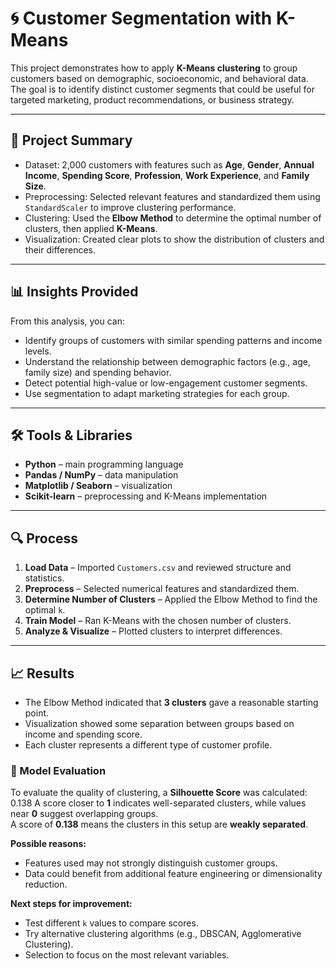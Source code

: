 # 🌀 Customer Segmentation with K-Means

This project demonstrates how to apply **K-Means clustering** to group customers based on demographic, socioeconomic, and behavioral data.  
The goal is to identify distinct customer segments that could be useful for targeted marketing, product recommendations, or business strategy.

---

## 📖 Project Summary
- Dataset: 2,000 customers with features such as **Age**, **Gender**, **Annual Income**, **Spending Score**, **Profession**, **Work Experience**, and **Family Size**.
- Preprocessing: Selected relevant features and standardized them using `StandardScaler` to improve clustering performance.
- Clustering: Used the **Elbow Method** to determine the optimal number of clusters, then applied **K-Means**.
- Visualization: Created clear plots to show the distribution of clusters and their differences.

---

## 📊 Insights Provided
From this analysis, you can:
- Identify groups of customers with similar spending patterns and income levels.
- Understand the relationship between demographic factors (e.g., age, family size) and spending behavior.
- Detect potential high-value or low-engagement customer segments.
- Use segmentation to adapt marketing strategies for each group.

---

## 🛠 Tools & Libraries
- **Python** – main programming language
- **Pandas / NumPy** – data manipulation
- **Matplotlib / Seaborn** – visualization
- **Scikit-learn** – preprocessing and K-Means implementation

---

## 🔍 Process
1. **Load Data** – Imported `Customers.csv` and reviewed structure and statistics.
2. **Preprocess** – Selected numerical features and standardized them.
3. **Determine Number of Clusters** – Applied the Elbow Method to find the optimal `k`.
4. **Train Model** – Ran K-Means with the chosen number of clusters.
5. **Analyze & Visualize** – Plotted clusters to interpret differences.

---

## 📈 Results
- The Elbow Method indicated that **3 clusters** gave a reasonable starting point.
- Visualization showed some separation between groups based on income and spending score.
- Each cluster represents a different type of customer profile.

### 📏 Model Evaluation
To evaluate the quality of clustering, a **Silhouette Score** was calculated: 0.138
A score closer to **1** indicates well-separated clusters, while values near **0** suggest overlapping groups.  
A score of **0.138** means the clusters in this setup are **weakly separated**.  

**Possible reasons:**
- Features used may not strongly distinguish customer groups.
- Data could benefit from additional feature engineering or dimensionality reduction.

**Next steps for improvement:**
- Test different `k` values to compare scores.
- Try alternative clustering algorithms (e.g., DBSCAN, Agglomerative Clustering).
- Selection to focus on the most relevant variables.

